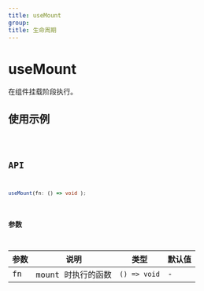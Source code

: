 ```yaml
---
title: useMount
group:
title: 生命周期
---
```


# useMount

在组件挂载阶段执行。

## 使用示例

<code src="../../src/hooks/src/useMount/demo/base" />

## API

```ts
useMount(fn: () => void );
```

### 参数

| 参数 | 说明               | 类型         | 默认值 |
| ---- | ------------------ | ------------ | ------ |
| fn   | mount 时执行的函数 | `() => void` | -      |

